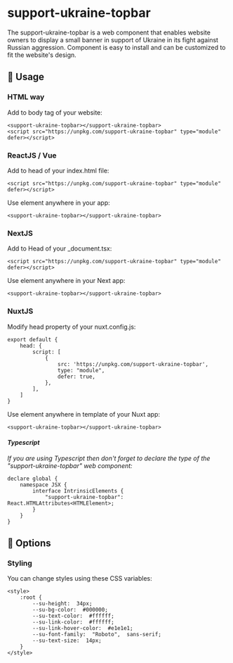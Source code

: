 
# support-ukraine-topbar
The support-ukraine-topbar is a web component that enables website owners to display a small banner in support of Ukraine in its fight against Russian aggression. Component is easy to install and can be customized to fit the website's design.

## 📖 Usage
### HTML way
Add to body tag of your website:

    <support-ukraine-topbar></support-ukraine-topbar>
    <script src="https://unpkg.com/support-ukraine-topbar" type="module" defer></script>
### ReactJS / Vue
Add to head of your index.html file:

    <script src="https://unpkg.com/support-ukraine-topbar" type="module" defer></script>

Use element anywhere in your app:

    <support-ukraine-topbar></support-ukraine-topbar>

### NextJS
Add to Head of your _document.tsx:

    <script src="https://unpkg.com/support-ukraine-topbar" type="module" defer></script>

Use element anywhere in your Next app:

    <support-ukraine-topbar></support-ukraine-topbar>

### NuxtJS
Modify head property of your nuxt.config.js:

    export default {
	    head: {
		    script: [
				{
					src: 'https://unpkg.com/support-ukraine-topbar',
					type: "module",
					defer: true,
				},
			],
		]
	}

Use element anywhere in template of your Nuxt app:

    <support-ukraine-topbar></support-ukraine-topbar>
#### *Typescript*
*If you are using Typescript then don't forget to declare the type of the "support-ukraine-topbar" web component:*

    declare global {
	    namespace JSX {
		    interface IntrinsicElements {
				"support-ukraine-topbar": React.HTMLAttributes<HTMLElement>;
			}
		}
	}


## 🌈 Options
### Styling
You can change styles using these CSS variables:

    <style>
	    :root {
		    --su-height:  34px;
		    --su-bg-color:  #000000;
		    --su-text-color:  #ffffff;
		    --su-link-color:  #ffffff;
		    --su-link-hover-color:  #e1e1e1;
		    --su-font-family:  "Roboto",  sans-serif;
		    --su-text-size:  14px;
	    }
    </style>
